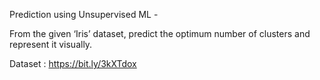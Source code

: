Prediction using Unsupervised ML - 

From the given ‘Iris’ dataset, predict the optimum number of clusters and represent it visually.

Dataset : https://bit.ly/3kXTdox

